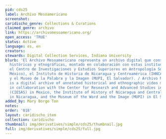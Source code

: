 ```yaml
---
pid: cds25
label: Archivo Mesoamericano
screenshot: 
caridischo_genre: Collections & Curations
claimed_genre: archivo
link: https://archivomesoamericano.org/
open_access: 'TRUE'
status: Active
language: es, en
creators: 
stewards: Digital Collection Services, Indiana University
blurb: 'El Archivo Mesoamericano representa un archivo digital que consiste de grabaciones
  históricas y etnográficas, montado en colaboración con estas instituciones respectivas:
  el Centro de Investigaciones y Estudios Superiores en Antropología Social (CIESAS,
  México), el Instituto de Historia de Nicaragua y Centroamérica (IHNCA, Nicaragua),
  y el Museo de la Palabra y la Imagen (MUPI, El Salvador). / Archivo Mesoamericano
  is a digital archive of annotated historical and ethnographic video materials created
  in collaboration with the Center for Research and Advanced Studies in Social Anthropology
  (CIESAS) in Mexico, the Institute of History of Nicaragua and Central America (IHNCA)
  in Nicaragua, and the Museum of the Word and the Image (MUPI) in El Salvador. '
added_by: Mary Borgo Ton
notes: 
order: '018'
layout: caridischo_item
collection: caridischo
thumbnail: img/derivatives/simple/cds25/thumbnail.jpg
full: img/derivatives/simple/cds25/full.jpg
---
```

